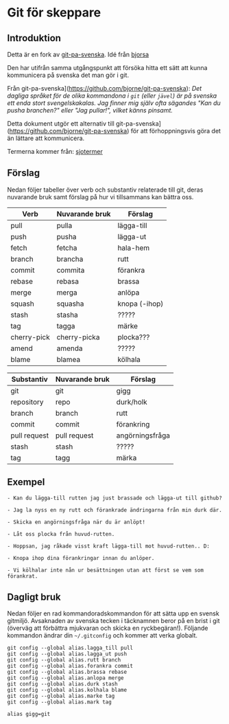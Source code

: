 # Git för skeppare

## Introduktion

Detta är en fork av [git-pa-svenska](https://github.com/bjorne/git-pa-svenska).
Idé från [bjorsa](https://github.com/bjorsa)

Den har utifrån samma utgångspunkt att försöka hitta ett sätt att kunna kommunicera 
på svenska det man gör i git. 

Från git-pa-svenska](https://github.com/bjorne/git-pa-svenska): 
*Det dagliga språket för de olika kommandona i `git` (eller `jävel`) är
på svenska ett enda stort svengelskakalas. Jag finner mig själv ofta
sägandes _"Kan du pusha branchen?"_ eller _"Jag pullar!"_, vilket
känns pinsamt.*

Detta dokument utgör ett alternativ till git-pa-svenska](https://github.com/bjorne/git-pa-svenska) 
för att förhoppningsvis göra det än lättare att kommunicera. 

Termerna kommer från: [sjotermer](http://omk.se/anslagstavlan/sjotermer)

## Förslag

Nedan följer tabeller över verb och substantiv relaterade till git,
deras nuvarande bruk samt förslag på hur vi tillsammans kan bättra
oss.

| Verb        | Nuvarande bruk | Förslag       |
|-------------|----------------|---------------|
| pull        | pulla          | lägga-till    |
| push        | pusha          | lägga-ut      |
| fetch       | fetcha         | hala-hem      |
| branch      | brancha        | rutt          |
| commit      | commita        | förankra      |
| rebase      | rebasa         | brassa        |
| merge       | merga          | anlöpa        |
| squash      | squasha        | knopa (-ihop)  |
| stash       | stasha         | ?????         |
| tag         | tagga          | märke         |
| cherry-pick | cherry-picka   | plocka???     |
| amend       | amenda         | ?????         |
| blame       | blamea         | kölhala       |

| Substantiv   | Nuvarande bruk | Förslag           |
|--------------|----------------|-------------------|
| git          | git            | gigg              |
| repository   | repo           | durk/holk         |
| branch       | branch         | rutt              |
| commit       | commit         | förankring        |
| pull request | pull request   | angörningsfråga   |
| stash        | stash          | ?????             |
| tag          | tagg           | märka             |

## Exempel

    - Kan du lägga-till rutten jag just brassade och lägga-ut till github?

    - Jag la nyss en ny rutt och förankrade ändringarna från min durk där.

    - Skicka en angörningsfråga när du är anlöpt!

    - Låt oss plocka från huvud-rutten.
    
    - Hoppsan, jag råkade visst kraft lägga-till mot huvud-rutten.. D:

    - Knopa ihop dina förankringar innan du anlöper.
    
    - Vi kölhalar inte nån ur besättningen utan att först se vem som förankrat.

## Dagligt bruk

Nedan följer en rad kommandoradskommandon för att sätta upp en svensk
gitmiljö. Avsaknaden av svenska tecken i täcknamnen beror på en brist i git
(överväg att förbättra mjukvaran och skicka en ryckbegäran!). Följande
kommandon ändrar din `~/.gitconfig` och kommer att verka globalt.

    git config --global alias.lagga_till pull
    git config --global alias.lagga_ut push
    git config --global alias.rutt branch
    git config --global alias.forankra commit
    git config --global alias.brassa rebase
    git config --global alias.anlopa merge
    git config --global alias.durk stash
    git config --global alias.kolhala blame
    git config --global alias.marke tag
    git config --global alias.mark tag

    alias gigg=git

